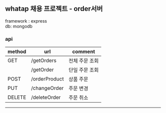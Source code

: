 ## whatap 채용 프로젝트 - order서버

framework : express  
db: mongodb

### api

| method | url           | comment        |
| ------ | ------------- | -------------- |
| GET    | /getOrders    | 전체 주문 조회 |
|        | /getOrder     | 단일 주문 조회 |
| POST   | /orderProduct | 상품 주문      |
| PUT    | /changeOrder  | 주문 변경      |
| DELETE | /deleteOrder  | 주문 취소      |

---
